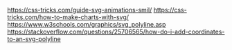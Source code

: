 https://css-tricks.com/guide-svg-animations-smil/
https://css-tricks.com/how-to-make-charts-with-svg/
https://www.w3schools.com/graphics/svg_polyline.asp
https://stackoverflow.com/questions/25706565/how-do-i-add-coordinates-to-an-svg-polyline
